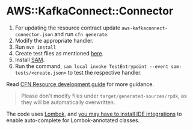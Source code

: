 # AWS::KafkaConnect::Connector

1. For updating the resource contract update `aws-kafkaconnect-connector.json` and run `cfn generate`.
1. Modify the appropriate handler.
1. Run `mvn install`
1. Create test files as mentioned [here](https://docs.aws.amazon.com/cloudformation-cli/latest/userguide/resource-type-walkthrough.html#resource-type-walkthrough-test).
1. Install [SAM](https://docs.aws.amazon.com/serverless-application-model/latest/developerguide/what-is-sam.html).
1. Run the command, `sam local invoke TestEntrypoint --event sam-tests/<create.json>` to test the respective handler.

Read [CFN Resource development guide](https://docs.aws.amazon.com/cloudformation-cli/latest/userguide/resource-type-walkthrough.html) for more guidance.

> Please don't modify files under `target/generated-sources/rpdk`, as they will be automatically overwritten.

The code uses [Lombok](https://projectlombok.org/), and [you may have to install IDE integrations](https://projectlombok.org/setup/overview) to enable auto-complete for Lombok-annotated classes.
